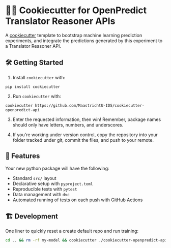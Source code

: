 # 🍪🔮 Cookiecutter for OpenPredict Translator Reasoner APIs

A [cookiecutter](https://github.com/cookiecutter/cookiecutter) template to bootstrap machine learning prediction experiments, and integrate the predictions generated by this experiment to a Translator Reasoner API.


## 🛠️ Getting Started

1. Install `cookiecutter` with:

```shell
pip install cookiecutter
```

2. Run `cookiecutter` with:

```shell
cookiecutter https://github.com/MaastrichtU-IDS/cookiecutter-openpredict-api
```

3. Enter the requested information, then win! Remember, package names should only have letters, numbers, and underscores.

4. If you're working under version control, copy the repository into your folder tracked under git, commit the files, and push to your remote.

## 💪 Features

Your new python package will have the following:

- Standard `src/` layout
- Declarative setup with `pyproject.toml`
- Reproducible tests with `pytest`
- Data management with `dvc`
- Automated running of tests on each push with GitHub Actions

## 🏗️ Development

One liner to quickly reset a create default repo and run training:

```bash
cd .. && rm -rf my-model && cookiecutter ./cookiecutter-openpredict-api && cd my-model && hatch run train
```